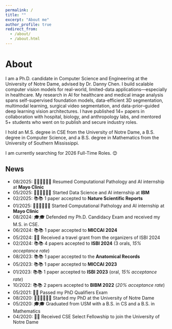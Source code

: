 ```yaml
---
permalink: /
title: ""
excerpt: "About me"
author_profile: true
redirect_from: 
  - /about/
  - /about.html
---
```


About
======

I am a Ph.D. candidate in Computer Science and Engineering at the University of Notre Dame, advised by Dr. Danny Chen. I build scalable computer vision models for real-world, limited-data applications—especially in healthcare. My research in AI for healthcare and medical image analysis spans self-supervised foundation models, data-efficient 3D segmentation, multimodal learning,  surgical video segmentation, and data-prior–guided deep learning vision architectures. I have published 14+ papers in collaboration with hospital, biology, and anthropology labs, and mentored 5+ students who went on to publish and secure industry roles. 

I hold an M.S. degree in CSE from the University of Notre Dame, a B.S. degree in Computer Science, and a B.S. degree in Mathematics from the University of Southern Mississippi.

I am currently searching for 2026 Full-Time Roles. 😊

News
------
* 08/2025: 👨🏻‍💻👨🏻‍💻 Resumed Computational Pathology and AI internship at **Mayo Clinic**
* 05/2025: 👨🏻‍💻👨🏻‍💻 Started Data Science and AI internship at **IBM**
* 02/2025: 📚📚 1 paper accepted to **Nature Scientific Reports**
* 01/2025: 👨🏻‍💻👨🏻‍💻 Started Computational Pathology and AI internship at **Mayo Clinic**
* 08/2024: 🎓🎓 Defended my Ph.D. Candidacy Exam and received my M.S. in CSE. 
* 06/2024: 📚📚 1 paper accepted to **MICCAI 2024**
* 05/2024: 🎉🎉 Received a travel grant from the organizers of ISBI 2024
* 02/2024: 📚📚 4 papers accepted to **ISBI 2024** (3 orals, _15% acceptance rate_)
* 08/2023: 📚📚 1 paper accepted to the **Anatomical Records**
* 05/2023: 📚📚 1 paper accepted to **MICCAI 2023**
* 01/2023: 📚📚 1 paper accepted to **ISBI 2023** (oral, _15% acceptance rate_)
* 10/2022: 📚📚 2 papers accepted to **BIBM 2022** (_20% acceptance rate_)
* 05/2021: 🎉🎉 Passed my PhD Qualifiers Exam
* 08/2020: 🧑🏻‍🏫🧑🏻‍🏫 Started my PhD at the University of Notre Dame
* 05/2020: 🎓🎓 Graduated from USM with a B.S. in CS and a B.S. in Mathematics
* 04/2020: 🎉🎉 Received CSE Select Fellowship to join the University of Notre Dame
